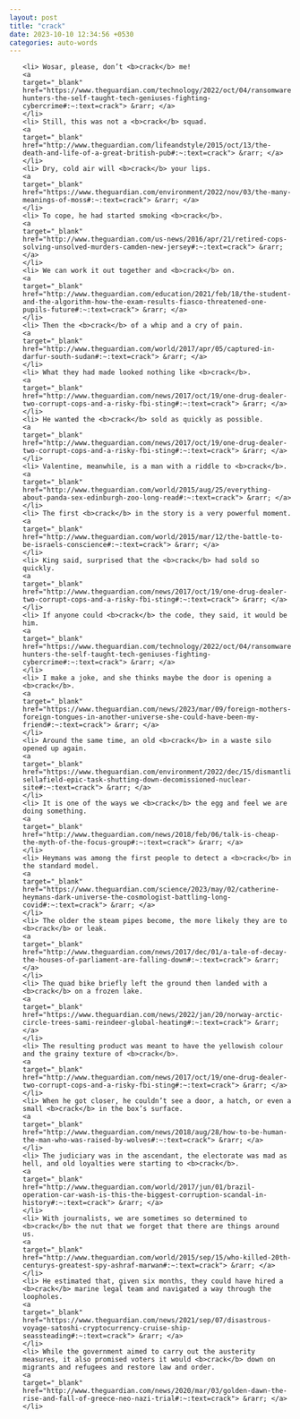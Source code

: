```yaml
---
layout: post
title: "crack"
date: 2023-10-10 12:34:56 +0530
categories: auto-words
---
```

<ol>

    <li> Wosar, please, don’t <b>crack</b> me!
    <a 
    target="_blank" 
    href="https://www.theguardian.com/technology/2022/oct/04/ransomware-hunters-the-self-taught-tech-geniuses-fighting-cybercrime#:~:text=crack"> &rarr; </a>
    </li>
    <li> Still, this was not a <b>crack</b> squad.
    <a 
    target="_blank" 
    href="http://www.theguardian.com/lifeandstyle/2015/oct/13/the-death-and-life-of-a-great-british-pub#:~:text=crack"> &rarr; </a>
    </li>
    <li> Dry, cold air will <b>crack</b> your lips.
    <a 
    target="_blank" 
    href="https://www.theguardian.com/environment/2022/nov/03/the-many-meanings-of-moss#:~:text=crack"> &rarr; </a>
    </li>
    <li> To cope, he had started smoking <b>crack</b>.
    <a 
    target="_blank" 
    href="http://www.theguardian.com/us-news/2016/apr/21/retired-cops-solving-unsolved-murders-camden-new-jersey#:~:text=crack"> &rarr; </a>
    </li>
    <li> We can work it out together and <b>crack</b> on.
    <a 
    target="_blank" 
    href="http://www.theguardian.com/education/2021/feb/18/the-student-and-the-algorithm-how-the-exam-results-fiasco-threatened-one-pupils-future#:~:text=crack"> &rarr; </a>
    </li>
    <li> Then the <b>crack</b> of a whip and a cry of pain.
    <a 
    target="_blank" 
    href="http://www.theguardian.com/world/2017/apr/05/captured-in-darfur-south-sudan#:~:text=crack"> &rarr; </a>
    </li>
    <li> What they had made looked nothing like <b>crack</b>.
    <a 
    target="_blank" 
    href="http://www.theguardian.com/news/2017/oct/19/one-drug-dealer-two-corrupt-cops-and-a-risky-fbi-sting#:~:text=crack"> &rarr; </a>
    </li>
    <li> He wanted the <b>crack</b> sold as quickly as possible.
    <a 
    target="_blank" 
    href="http://www.theguardian.com/news/2017/oct/19/one-drug-dealer-two-corrupt-cops-and-a-risky-fbi-sting#:~:text=crack"> &rarr; </a>
    </li>
    <li> Valentine, meanwhile, is a man with a riddle to <b>crack</b>.
    <a 
    target="_blank" 
    href="http://www.theguardian.com/world/2015/aug/25/everything-about-panda-sex-edinburgh-zoo-long-read#:~:text=crack"> &rarr; </a>
    </li>
    <li> The first <b>crack</b> in the story is a very powerful moment.
    <a 
    target="_blank" 
    href="http://www.theguardian.com/world/2015/mar/12/the-battle-to-be-israels-conscience#:~:text=crack"> &rarr; </a>
    </li>
    <li> King said, surprised that the <b>crack</b> had sold so quickly.
    <a 
    target="_blank" 
    href="http://www.theguardian.com/news/2017/oct/19/one-drug-dealer-two-corrupt-cops-and-a-risky-fbi-sting#:~:text=crack"> &rarr; </a>
    </li>
    <li> If anyone could <b>crack</b> the code, they said, it would be him.
    <a 
    target="_blank" 
    href="https://www.theguardian.com/technology/2022/oct/04/ransomware-hunters-the-self-taught-tech-geniuses-fighting-cybercrime#:~:text=crack"> &rarr; </a>
    </li>
    <li> I make a joke, and she thinks maybe the door is opening a <b>crack</b>.
    <a 
    target="_blank" 
    href="https://www.theguardian.com/news/2023/mar/09/foreign-mothers-foreign-tongues-in-another-universe-she-could-have-been-my-friend#:~:text=crack"> &rarr; </a>
    </li>
    <li> Around the same time, an old <b>crack</b> in a waste silo opened up again.
    <a 
    target="_blank" 
    href="https://www.theguardian.com/environment/2022/dec/15/dismantling-sellafield-epic-task-shutting-down-decomissioned-nuclear-site#:~:text=crack"> &rarr; </a>
    </li>
    <li> It is one of the ways we <b>crack</b> the egg and feel we are doing something.
    <a 
    target="_blank" 
    href="http://www.theguardian.com/news/2018/feb/06/talk-is-cheap-the-myth-of-the-focus-group#:~:text=crack"> &rarr; </a>
    </li>
    <li> Heymans was among the first people to detect a <b>crack</b> in the standard model.
    <a 
    target="_blank" 
    href="https://www.theguardian.com/science/2023/may/02/catherine-heymans-dark-universe-the-cosmologist-battling-long-covid#:~:text=crack"> &rarr; </a>
    </li>
    <li> The older the steam pipes become, the more likely they are to <b>crack</b> or leak.
    <a 
    target="_blank" 
    href="http://www.theguardian.com/news/2017/dec/01/a-tale-of-decay-the-houses-of-parliament-are-falling-down#:~:text=crack"> &rarr; </a>
    </li>
    <li> The quad bike briefly left the ground then landed with a <b>crack</b> on a frozen lake.
    <a 
    target="_blank" 
    href="https://www.theguardian.com/news/2022/jan/20/norway-arctic-circle-trees-sami-reindeer-global-heating#:~:text=crack"> &rarr; </a>
    </li>
    <li> The resulting product was meant to have the yellowish colour and the grainy texture of <b>crack</b>.
    <a 
    target="_blank" 
    href="http://www.theguardian.com/news/2017/oct/19/one-drug-dealer-two-corrupt-cops-and-a-risky-fbi-sting#:~:text=crack"> &rarr; </a>
    </li>
    <li> When he got closer, he couldn’t see a door, a hatch, or even a small <b>crack</b> in the box’s surface.
    <a 
    target="_blank" 
    href="http://www.theguardian.com/news/2018/aug/28/how-to-be-human-the-man-who-was-raised-by-wolves#:~:text=crack"> &rarr; </a>
    </li>
    <li> The judiciary was in the ascendant, the electorate was mad as hell, and old loyalties were starting to <b>crack</b>.
    <a 
    target="_blank" 
    href="http://www.theguardian.com/world/2017/jun/01/brazil-operation-car-wash-is-this-the-biggest-corruption-scandal-in-history#:~:text=crack"> &rarr; </a>
    </li>
    <li> With journalists, we are sometimes so determined to <b>crack</b> the nut that we forget that there are things around us.
    <a 
    target="_blank" 
    href="http://www.theguardian.com/world/2015/sep/15/who-killed-20th-centurys-greatest-spy-ashraf-marwan#:~:text=crack"> &rarr; </a>
    </li>
    <li> He estimated that, given six months, they could have hired a <b>crack</b> marine legal team and navigated a way through the loopholes.
    <a 
    target="_blank" 
    href="https://www.theguardian.com/news/2021/sep/07/disastrous-voyage-satoshi-cryptocurrency-cruise-ship-seassteading#:~:text=crack"> &rarr; </a>
    </li>
    <li> While the government aimed to carry out the austerity measures, it also promised voters it would <b>crack</b> down on migrants and refugees and restore law and order.
    <a 
    target="_blank" 
    href="http://www.theguardian.com/news/2020/mar/03/golden-dawn-the-rise-and-fall-of-greece-neo-nazi-trial#:~:text=crack"> &rarr; </a>
    </li>